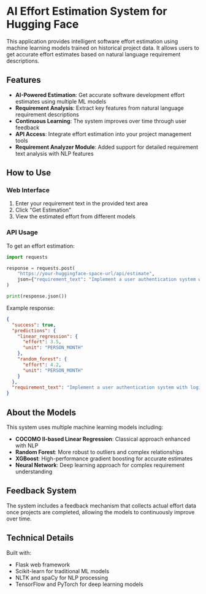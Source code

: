 # AI Effort Estimation System for Hugging Face

This application provides intelligent software effort estimation using machine learning models trained on historical project data. It allows users to get accurate effort estimates based on natural language requirement descriptions.

## Features

- **AI-Powered Estimation**: Get accurate software development effort estimates using multiple ML models
- **Requirement Analysis**: Extract key features from natural language requirement descriptions
- **Continuous Learning**: The system improves over time through user feedback
- **API Access**: Integrate effort estimation into your project management tools
- **Requirement Analyzer Module**: Added support for detailed requirement text analysis with NLP features

## How to Use

### Web Interface

1. Enter your requirement text in the provided text area
2. Click "Get Estimation"
3. View the estimated effort from different models

### API Usage

To get an effort estimation:

```python
import requests

response = requests.post(
    "https://your-huggingface-space-url/api/estimate",
    json={"requirement_text": "Implement a user authentication system with login, registration, password reset, and OAuth integration"}
)

print(response.json())
```

Example response:
```json
{
  "success": true,
  "predictions": {
    "linear_regression": {
      "effort": 3.5,
      "unit": "PERSON_MONTH"
    },
    "random_forest": {
      "effort": 4.2,
      "unit": "PERSON_MONTH"
    }
  },
  "requirement_text": "Implement a user authentication system with login, registration, password reset, and OAuth integration"
}
```

## About the Models

This system uses multiple machine learning models including:

- **COCOMO II-based Linear Regression**: Classical approach enhanced with NLP
- **Random Forest**: More robust to outliers and complex relationships
- **XGBoost**: High-performance gradient boosting for accurate estimates
- **Neural Network**: Deep learning approach for complex requirement understanding

## Feedback System

The system includes a feedback mechanism that collects actual effort data once projects are completed, allowing the models to continuously improve over time.

## Technical Details

Built with:
- Flask web framework
- Scikit-learn for traditional ML models
- NLTK and spaCy for NLP processing
- TensorFlow and PyTorch for deep learning models
